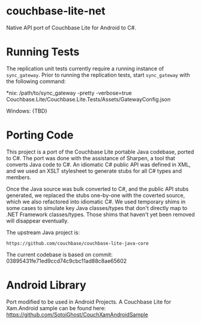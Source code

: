 couchbase-lite-net
==================

Native API port of Couchbase Lite for Android to C#.

Running Tests
=============

The replication unit tests currently require a running
instance of `sync_gateway`. Prior to running the
replication tests, start `sync_gateway` with the following
command:

*nix:
   /path/to/sync_gateway -pretty -verbose=true Couchbase.Lite/Couchbase.Lite.Tests/Assets/GatewayConfig.json

Windows:
   {TBD}

Porting Code
============

This project is a port of the Couchbase Lite portable Java codebase,
ported to C#.  The port was done with the assistance of Sharpen,
a tool that converts Java code to C#. An idiomatic C# public API
was defined in XML, and we used an XSLT stylesheet to generate
stubs for all C# types and members.

Once the Java source was bulk converted to C#, and the public API
stubs generated, we replaced the stubs one-by-one with the coverted
source, which we also refactored into idiomatic C#. We used temporary 
shims in some cases to simulate key Java classes/types that don't 
directly map to .NET Framework classes/types. Those shims that 
haven't yet been removed will disappear eventually.

The upstream Java project is:

    https://github.com/couchbase/couchbase-lite-java-core
    
The current codebase is based on commit:
	03895431fe71ed9ccd74c9cbc11ad88c8ae65602

Android Library
===============

Port modified to be used in Android Projects. A Couchbase Lite for Xam.Android sample can be found here: https://github.com/SotoiGhost/CouchXamAndroidSample
